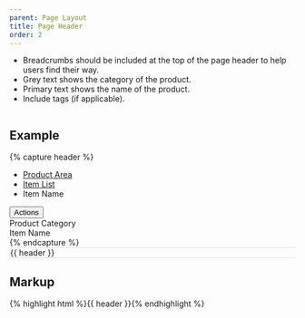 ```yaml
---
parent: Page Layout
title: Page Header
order: 2
---
```

<ul>
  <li>Breadcrumbs should be included at the top of the page header to help users find their way.</li>
  <li>Grey text shows the category of the product.</li>
  <li>Primary text shows the name of the product.</li>
  <li>Include tags (if applicable).</li>
</ul>
<div style="overflow: hidden;">
  <div class="rs-pull-left">
    <h2>Example</h2>
{% capture header %}<div class="rs-detail-header">
  <ul class="rs-breadcrumbs">
    <li class="rs-breadcrumb-item">
      <a href="" class="rs-breadcrumb-link">Product Area</a>
    </li>
    <li class="rs-breadcrumb-item">
      <a href="" class="rs-breadcrumb-link">Item List</a>
    </li>
    <li class="rs-breadcrumb-item">
      <span class="rs-breadcrumb-text">Item Name</span>
    </li>
  </ul>
  <div class="rs-detail-header-actions">
    <button class="rs-btn rs-btn-action">
      <span class="rs-cog"></span>
      Actions
      <span class="rs-caret"></span>
    </button>
  </div>
  <div class="rs-detail-header-subtitle">Product Category</div>
  <div class="rs-detail-header-title">Item Name</div>
</div>{% endcapture %}
<div style="width: 600px; border: 1px #e0e0e0 solid; margin-right: 2em;">{{ header }}</div>
</div>
  <div class="rs-pull-left">
    <h2>Markup</h2>
    {% highlight html %}{{ header }}{% endhighlight %}
  </div>
</div>
